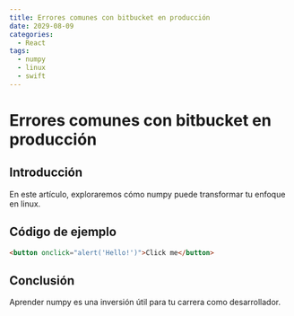 ```yaml
---
title: Errores comunes con bitbucket en producción
date: 2029-08-09
categories:
  - React
tags:
  - numpy
  - linux
  - swift
---
```


# Errores comunes con bitbucket en producción

## Introducción

En este artículo, exploraremos cómo numpy puede transformar tu enfoque en linux.

## Código de ejemplo

```html
<button onclick="alert('Hello!')">Click me</button>
```

## Conclusión

Aprender numpy es una inversión útil para tu carrera como desarrollador.